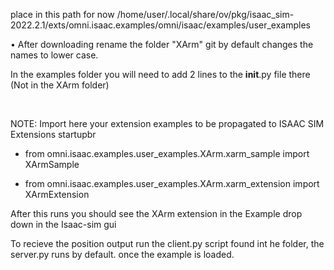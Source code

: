 place in this path for now
/home/user/.local/share/ov/pkg/isaac_sim-2022.2.1/exts/omni.isaac.examples/omni/isaac/examples/user_examples

• After downloading rename the folder "XArm" git by default changes the names to lower case.

In the examples folder you will need to add 2 lines to the __init__.py file there (Not in the XArm folder) 

<br> 

NOTE: Import here your extension examples to be propagated to ISAAC SIM Extensions startupbr
- from omni.isaac.examples.user_examples.XArm.xarm_sample import XArmSample

- from omni.isaac.examples.user_examples.XArm.xarm_extension import XArmExtension





After this runs you should see the XArm extension in the Example drop down in the Isaac-sim gui

To recieve the position output run the client.py script found int he folder, the server.py runs by default. once the example is loaded. 

